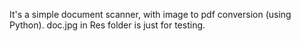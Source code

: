 It's a simple document scanner, with image to pdf conversion (using Python).
doc.jpg in Res folder is just for testing.
